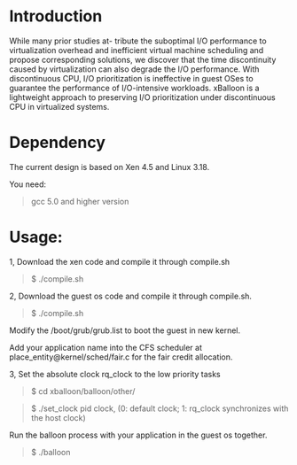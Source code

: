 # Introduction

While many prior studies at- tribute the suboptimal I/O performance to virtualization overhead and inefficient virtual machine scheduling  and propose corresponding solutions, we discover that the time discontinuity caused by virtualization can also degrade the I/O performance. With discontinuous CPU, I/O prioritization is ineffective in guest OSes to guarantee the performance of I/O-intensive workloads. xBalloon is a lightweight approach to preserving I/O prioritization under discontinuous CPU in virtualized systems.


# Dependency

The current design is based on Xen 4.5 and Linux 3.18. 

You need:

> gcc 5.0 and higher version

# Usage:

1, Download the xen code and compile it through compile.sh

> $ ./compile.sh

2, Download the guest os code and compile it through compile.sh.

> $ ./compile.sh

Modify the /boot/grub/grub.list to boot the guest in new kernel.

Add your application name into the CFS scheduler at place_entity@kernel/sched/fair.c for the fair credit allocation.

3, Set the absolute clock rq_clock to the low priority tasks

> $ cd xballoon/balloon/other/

> $ ./set_clock pid clock, (0: default clock; 1: rq_clock synchronizes with the host clock)  

Run the balloon process with your application in the guest os together.
> $ ./balloon
